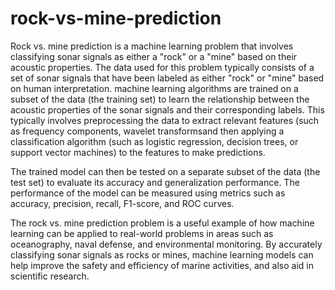 # rock-vs-mine-prediction
Rock vs. mine prediction is a machine learning problem that involves classifying sonar signals as either a "rock" or a "mine" based on their acoustic properties. The data used for this problem typically consists of a set of sonar signals that have been labeled as either "rock" or "mine" based on human interpretation.
 machine learning algorithms are trained on a subset of the data (the training set) to learn the relationship between the acoustic properties of the sonar signals and their corresponding labels. This typically involves preprocessing the data to extract relevant features (such as frequency components, wavelet transformsand then applying a classification algorithm (such as logistic regression, decision trees, or support vector machines) to the features to make predictions.

The trained model can then be tested on a separate subset of the data (the test set) to evaluate its accuracy and generalization performance. The performance of the model can be measured using metrics such as accuracy, precision, recall, F1-score, and ROC curves.

The rock vs. mine prediction problem is a useful example of how machine learning can be applied to real-world problems in areas such as oceanography, naval defense, and environmental monitoring. By accurately classifying sonar signals as rocks or mines, machine learning models can help improve the safety and efficiency of marine activities, and also aid in scientific research.

